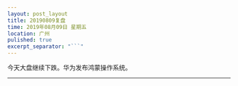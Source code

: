 ```yaml
---
layout: post_layout
title: 20190809复盘
time: 2019年08月09日 星期五
location: 广州
pulished: true
excerpt_separator: "```"
---
```



今天大盘继续下跌。华为发布鸿蒙操作系统。

------------------------------------------------------------------
